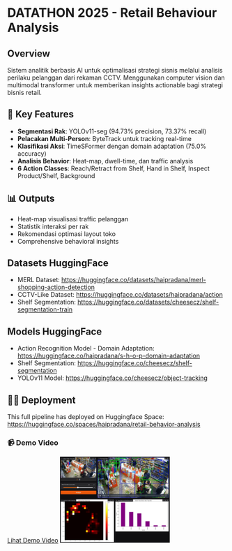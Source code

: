 # DATATHON 2025 - Retail Behaviour Analysis

## Overview
Sistem analitik berbasis AI untuk optimalisasi strategi sisnis melalui analisis perilaku pelanggan dari rekaman CCTV. Menggunakan computer vision dan multimodal transformer untuk memberikan insights actionable bagi strategi bisnis retail.

## 🚀 Key Features
- **Segmentasi Rak**: YOLOv11-seg (94.73% precision, 73.37% recall)
- **Pelacakan Multi-Person**: ByteTrack untuk tracking real-time
- **Klasifikasi Aksi**: TimeSFormer dengan domain adaptation (75.0% accuracy)
- **Analisis Behavior**: Heat-map, dwell-time, dan traffic analysis
- **6 Action Classes**: Reach/Retract from Shelf, Hand in Shelf, Inspect Product/Shelf, Background

## 📊 Outputs
- Heat-map visualisasi traffic pelanggan
- Statistik interaksi per rak
- Rekomendasi optimasi layout toko
- Comprehensive behavioral insights

## Datasets HuggingFace
- MERL Dataset: https://huggingface.co/datasets/haipradana/merl-shopping-action-detection
- CCTV-Like Dataset: https://huggingface.co/datasets/haipradana/action
- Shelf Segmentation: https://huggingface.co/datasets/cheesecz/shelf-segmentation-train

## Models HuggingFace
- Action Recognition Model - Domain Adaptation: https://huggingface.co/haipradana/s-h-o-p-domain-adaptation
- Shelf Segmentation: https://huggingface.co/cheesecz/shelf-segmentation
- YOLOv11 Model: https://huggingface.co/cheesecz/object-tracking

## 🚀🤗 Deployment
This full pipeline has deployed on Huggingface Space: https://huggingface.co/spaces/haipradana/retail-behavior-analysis

### 📹 Demo Video

[Lihat Demo Video](https://github.com/haipradana/DATATHON-2025-Retail-Behaviour-Analysis/blob/main/demo.mp4)
<a href="https://youtu.be/ZtWqnMJQmu0" target="_blank">
  <img src="https://github.com/haipradana/DATATHON-2025-Retail-Behaviour-Analysis/blob/main/demo-screenshot-half.png?raw=true" width="50%">
</a>

